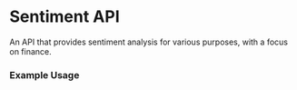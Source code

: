 # Sentiment API

An API that provides sentiment analysis for various purposes, with a focus on finance.

### Example Usage


